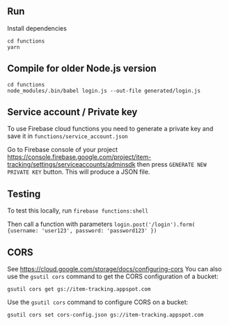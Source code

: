## Run

Install dependencies

```
cd functions
yarn
```

## Compile for older Node.js version

```
cd functions
node_modules/.bin/babel login.js --out-file generated/login.js
```

## Service account / Private key

To use Firebase cloud functions you need to generate a private key and save it in `functions/service_account.json`

Go to Firebase console of your project
https://console.firebase.google.com/project/item-tracking/settings/serviceaccounts/adminsdk
then press `GENERATE NEW PRIVATE KEY` button. This will produce a JSON file.

## Testing

To test this locally, run
`firebase functions:shell`

Then call a function with parameters
`login.post('/login').form( {username: 'user123', password: 'password123' })`

## CORS

See https://cloud.google.com/storage/docs/configuring-cors
You can also use the `gsutil cors` command to get the CORS configuration of a bucket:

```
gsutil cors get gs://item-tracking.appspot.com
```

Use the `gsutil cors` command to configure CORS on a bucket:

```
gsutil cors set cors-config.json gs://item-tracking.appspot.com
```
